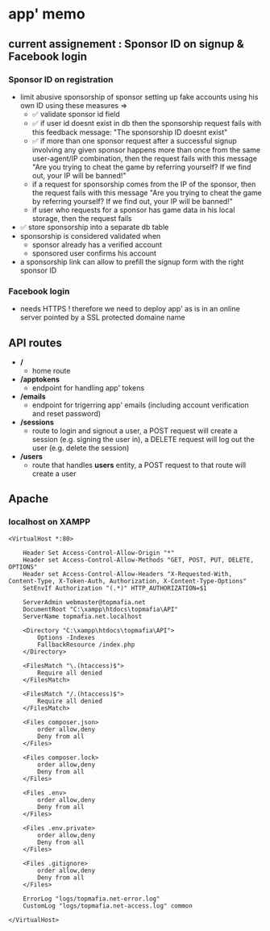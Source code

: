 
# app' memo


## current assignement : Sponsor ID on signup & Facebook login

### Sponsor ID on registration

- limit abusive sponsorship of sponsor setting up fake accounts using his own ID using these measures => 
    * ✅ validate sponsor id field
    * ✅ if user id doesnt exist in db then the sponsorship request fails with this feedback message: "The sponsorship ID doesnt exist"
    * ✅ if more than one sponsor request after a successful signup involving any given sponsor happens more than once from the same user-agent/IP combination, then the request fails with this message "Are you trying to cheat the game by referring yourself? If we find out, your IP will be banned!"
    * if a request for sponsorship comes from the IP of the sponsor, then the request fails with this message "Are you trying to cheat the game by referring yourself? If we find out, your IP will be banned!"
    * if user who requests for a sponsor has game data in his local storage, then the request fails
- ✅ store sponsorship into a separate db table
- sponsorship is considered validated when
    * sponsor already has a verified account
    * sponsored user confirms his account
- a sponsorship link can allow to prefill the signup form with the right sponsor ID

### Facebook login

- needs HTTPS ! therefore we need to deploy app' as is in an online server pointed by a SSL protected domaine name


## API routes

- **/** 
    * home route
- **/apptokens** 
    * endpoint for handling app' tokens
- **/emails** 
    * endpoint for trigerring app' emails (including account verification and reset password)
- **/sessions** 
    * route to login and signout a user, a POST request will create a session (e.g. signing the user in), a DELETE request will log out the user (e.g. delete the session)
- **/users** 
    * route that handles **users** entity, a POST request to that route will create a user

## Apache

### localhost on XAMPP
```
<VirtualHost *:80>

    Header Set Access-Control-Allow-Origin "*"
    Header set Access-Control-Allow-Methods "GET, POST, PUT, DELETE, OPTIONS"
    Header set Access-Control-Allow-Headers "X-Requested-With, Content-Type, X-Token-Auth, Authorization, X-Content-Type-Options"
    SetEnvIf Authorization "(.*)" HTTP_AUTHORIZATION=$1

    ServerAdmin webmaster@topmafia.net
    DocumentRoot "C:\xampp\htdocs\topmafia\API"
    ServerName topmafia.net.localhost

    <Directory "C:\xampp\htdocs\topmafia\API">
        Options -Indexes
        FallbackResource /index.php
    </Directory>

    <FilesMatch "\.(htaccess)$">
        Require all denied
    </FilesMatch>

    <FilesMatch "/.(htaccess)$">
        Require all denied
    </FilesMatch>

    <Files composer.json>
        order allow,deny
        Deny from all
    </Files>

    <Files composer.lock>
        order allow,deny
        Deny from all
    </Files>

    <Files .env>
        order allow,deny
        Deny from all
    </Files>

    <Files .env.private>
        order allow,deny
        Deny from all
    </Files>

    <Files .gitignore>
        order allow,deny
        Deny from all
    </Files>

    ErrorLog "logs/topmafia.net-error.log"
    CustomLog "logs/topmafia.net-access.log" common

</VirtualHost>
```

